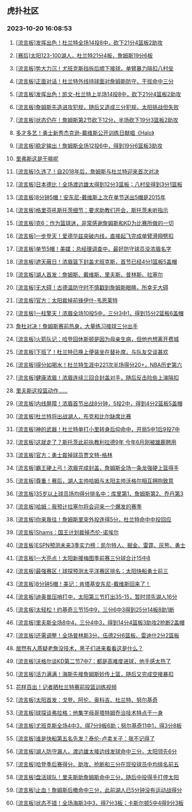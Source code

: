 ## 虎扑社区 
### 2023-10-20 16:08:53

1. [[流言板]发挥出色！杜兰特全场14投8中，砍下21分4篮板2助攻](https://bbs.hupu.com/62553984.html)

2. [[赛后]太阳123-100湖人，杜兰特21分4板，詹姆斯19分6板](https://bbs.hupu.com/62553954.html)

3. [[流言板]势大力沉！尤班克斯挡拆后顺下接球，单臂暴力隔扣八村垒](https://bbs.hupu.com/62553537.html)

4. [[流言板]正面对话！杜兰特外线持球面对詹姆斯防守，干拔命中三分](https://bbs.hupu.com/62552498.html)

5. [[流言板]发挥出色！凯文-杜兰特上半场14投8中，砍下21分4篮板2助攻](https://bbs.hupu.com/62552684.html)

6. [[流言板]詹姆斯先造进攻犯规，随后又造成三分犯规，太阳挑战但失败](https://bbs.hupu.com/62552563.html)

7. [[流言板]状态仍在！詹姆斯第2节砍下12分，半场砍下19分3篮板2助攻](https://bbs.hupu.com/62552714.html)

8. [多才多艺！勇士新秀杰克逊-戴维斯公开训练日献唱《Halo》](https://bbs.hupu.com/62554382.html)

9. [[流言板]稳定输出！詹姆斯全场12投6中，得到19分6篮板3助攻](https://bbs.hupu.com/62553998.html)

10. [里弗斯这是干嘛呢](https://bbs.hupu.com/62552811.html)

11. [[流言板]久违了！自2018年后，詹姆斯与杜兰特迎来首次对决](https://bbs.hupu.com/62550126.html)

12. [[流言板]日本德比！全场渡边雄太得到12分3篮板；八村垒得到3分1篮板](https://bbs.hupu.com/62554162.html)

13. [[流言板]8分钟5帽！安东尼-戴维斯上次在单节送出5帽是2015年](https://bbs.hupu.com/62552243.html)

14. [[流言板]格里芬吼斯托茨细节：要求助教们开会，斯托茨未听指示](https://bbs.hupu.com/62550874.html)

15. [[流言板]克6：作为篮球迷，非常感谢詹姆斯和KD为比赛所做的一切](https://bbs.hupu.com/62555341.html)

16. [[流言板]一步登天！爱德华兹突破内线，直接起飞完成单臂滑翔劈扣](https://bbs.hupu.com/62550285.html)

17. [[流言板]单节5帽！美媒：总经理调查中，最好防守球员没浓眉名字](https://bbs.hupu.com/62554526.html)

18. [[流言板]遮天蔽日！浓眉篮下封盖尤班克斯，首节已经4分1篮板5盖帽](https://bbs.hupu.com/62551752.html)

19. [[流言板]湖人首发：詹姆斯、戴维斯、里夫斯、普林斯、拉塞尔](https://bbs.hupu.com/62550562.html)

20. [[流言板]无大碍！古德温防守时不慎戳到詹姆斯眼睛，所幸无大碍](https://bbs.hupu.com/62551883.html)

21. [[流言板]官方：太阳裁掉前锋伊什-韦恩莱特](https://bbs.hupu.com/62549337.html)

22. [[流言板]一柱擎天！浓眉全场10投5中，三分3中1，得到15分2篮板6盖帽](https://bbs.hupu.com/62554049.html)

23. [詹杜对决！詹姆斯赛前热身，大量练习接球三分出手](https://bbs.hupu.com/62549594.html)

24. [[流言板]火箭队记：哈登回休斯顿是因为母亲生病，但他也想离开费城](https://bbs.hupu.com/62555930.html)

25. [[流言板]下班了！杜兰特已换上便装坐在替补席，与队友交谈甚欢](https://bbs.hupu.com/62553242.html)

26. [[流言板]得分如喝水！杜兰特生涯中221次半场得分20+，NBA历史第六](https://bbs.hupu.com/62554613.html)

27. [[流言板]健康浓眉！浓眉连续三回合封盖对手，随后反击险些上演隔扣](https://bbs.hupu.com/62551625.html)

28. [里夫斯这投篮动作……](https://bbs.hupu.com/62553022.html)

29. [[流言板]内线屏障！浓眉首节出战8分钟，5投2中，得到4分2篮板5盖帽](https://bbs.hupu.com/62551956.html)

30. [[流言板]杜兰特将出战湖人，布克和比尔缺席比赛](https://bbs.hupu.com/62550081.html)

31. [[流言板]神的武器！杜兰特单打小里转身后仰命中，开局5中1后9投7中](https://bbs.hupu.com/62552663.html)

32. [[流言板]这就走了？斯托茨此前执教利拉德9年 今年6月刚被雄鹿聘用](https://bbs.hupu.com/62549237.html)

33. [[流言板]官方：勇士裁掉球员贾文特-格林](https://bbs.hupu.com/62549107.html)

34. [[流言板]霸王硬上弓！浓眉完成封盖，詹姆斯全场一条龙强硬上篮得手](https://bbs.hupu.com/62551443.html)

35. [[流言板]尊重！赛后，湖人主帅哈姆与太阳主帅沃格尔相互拥抱致意](https://bbs.hupu.com/62554021.html)

36. [[流言板]35岁以上球员场均得分排名中：库里第1、詹姆斯第2、乔丹第3](https://bbs.hupu.com/62549457.html)

37. [[流言板]哈姆：我预计拉塞尔将会迎来一个爆发的赛季](https://bbs.hupu.com/62554966.html)

38. [[流言板]你来我往！詹姆斯里突外投连得5分，杜兰特命中中投回应](https://bbs.hupu.com/62552075.html)

39. [[流言板]Shams：国王计划裁掉杰伦-诺埃尔](https://bbs.hupu.com/62554391.html)

40. [[流言板]ESPN预测未来3季实力榜：凯尔特人、掘金、雷霆、灰熊、勇士](https://bbs.hupu.com/62549610.html)

41. [[流言板]一大亮点！太阳新援梅图季前赛三分球合计15中8](https://bbs.hupu.com/62554812.html)

42. [[流言板]最强赛区！球探预测太平洋赛区排名：太阳快船勇士前三](https://bbs.hupu.com/62550835.html)

43. [[流言板]8分钟5帽！美记：肯塔基安东尼-戴维斯回来了！](https://bbs.hupu.com/62551879.html)

44. [[流言板]迪奥普压哨打中，太阳第三节打出35-15，暂时领先湖人16分](https://bbs.hupu.com/62553457.html)

45. [[流言板]太轻松！约基奇三节15中9，三分6中3得到25分14板8助1断](https://bbs.hupu.com/62553327.html)

46. [[流言板]里夫斯全场8中4，三分4中3，得到14分4篮板3助攻2抢断2盖帽](https://bbs.hupu.com/62554078.html)

47. [[流言板]还需调整！全场普林斯3分、伍德2分6篮板、雷迪什2分2篮板](https://bbs.hupu.com/62554332.html)

48. [居然有人质疑老詹没技术，黑子们进来看看这是什么？](https://bbs.hupu.com/62554280.html)

49. [[流言板]沃格尔谈KD第二节7中7：都是高难度进球，他手感太热了](https://bbs.hupu.com/62555260.html)

50. [[流言板]活力满满！海斯先接詹姆斯妙传上篮，随后又完成空接暴扣](https://bbs.hupu.com/62552106.html)

51. [花样百出！记者晒杜兰特赛前投篮训练视频](https://bbs.hupu.com/62552286.html)

52. [[流言板]太阳首发：戈登、阿伦、奥科吉、杜兰特、努尔基奇](https://bbs.hupu.com/62550299.html)

53. [[流言板]球探谈弗拉格：他集字母哥塔特姆乔治技术特点于一身](https://bbs.hupu.com/62549674.html)

54. [[流言板]尤班克斯全场4中3，得7分9板6助；努尔基奇11中1，得3分8板](https://bbs.hupu.com/62554233.html)

55. [[流言板]谁是快船第五名先发？泰伦-卢卖关子：我不记得了](https://bbs.hupu.com/62554731.html)

56. [[流言板]湖人防守漏人，渡边雄太接边线发球命中三分，太阳领先6分](https://bbs.hupu.com/62553349.html)

57. [[流言板]哈登季后赛得分、助攻、抢断和三分在现役球员中均排名前五](https://bbs.hupu.com/62549524.html)

58. [[流言板]盘活球队！里夫斯助詹姆斯命中三分，随后中投得手打停太阳](https://bbs.hupu.com/62552398.html)

59. [[流言板]止血！詹姆斯后撤命中三分，此前湖人已5分钟没有运动战得分](https://bbs.hupu.com/62551980.html)

60. [[流言板]状态不错！全场海斯3中3，得7分3板；卡斯尔顿5中4得9分3板](https://bbs.hupu.com/62554355.html)

